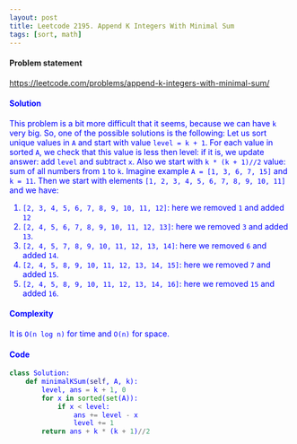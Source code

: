 ```yaml
---
layout: post
title: Leetcode 2195. Append K Integers With Minimal Sum
tags: [sort, math]
---
```


#### Problem statement

<a href="https://leetcode.com/problems/append-k-integers-with-minimal-sum/"> <font color = blue>https://leetcode.com/problems/append-k-integers-with-minimal-sum/

#### Solution
This problem is a bit more difficult that it seems, because we can have `k` very big. So, one of the possible solutions is the following: Let us sort unique values in `A` and start with value `level = k + 1`. For each value in sorted `A`, we check that this value is less then level: if it is, we update answer: add `level` and subtract `x`. Also we start with `k * (k + 1)//2` value: sum of all numbers from `1` to `k`. Imagine example `A = [1, 3, 6, 7, 15]` and `k = 11`. Then we start with elements `[1, 2, 3, 4, 5, 6, 7, 8, 9, 10, 11]` and we have:
1. `[2, 3, 4, 5, 6, 7, 8, 9, 10, 11, 12]`: here we removed `1` and added `12`
2. `[2, 4, 5, 6, 7, 8, 9, 10, 11, 12, 13]`: here we removed `3` and added `13`.
3. `[2, 4, 5, 7, 8, 9, 10, 11, 12, 13, 14]`: here we removed `6` and added `14`.
4. `[2, 4, 5, 8, 9, 10, 11, 12, 13, 14, 15]`: here we removed `7` and added `15`.
5. `[2, 4, 5, 8, 9, 10, 11, 12, 13, 14, 16]`: here we removed `15` and added `16`.

#### Complexity
It is `O(n log n)` for time and `O(n)` for space.

#### Code
```python
class Solution:
    def minimalKSum(self, A, k):
        level, ans = k + 1, 0
        for x in sorted(set(A)):
            if x < level:
                ans += level - x
                level += 1
        return ans + k * (k + 1)//2
```

